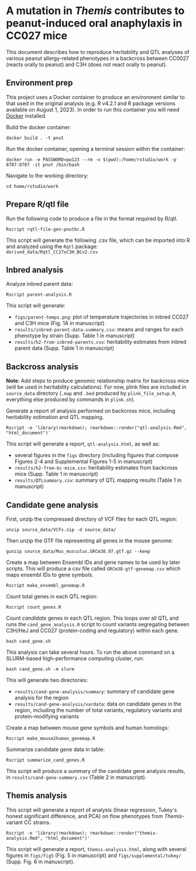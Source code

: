# A mutation in *Themis* contributes to peanut-induced oral anaphylaxis in CC027 mice 

This document describes how to reproduce heritability and QTL analyses of various peanut allergy-related phenotypes in a backcross between CC0027 (reacts orally to peanut) and C3H (does not react orally to peanut). 

Environment prep
----------------

This project uses a Docker container to produce an environment similar to that used in the original analysis (e.g. R v4.2.1 and R package versions available on August 1, 2023). In order to run this container you will need [Docker](https://docs.docker.com/get-docker/) installed. 

Build the docker container:

```
docker build . -t pnut 
```

Run the docker container, opening a terminal session within the container:

```
docker run -e PASSWORD=pw123 --rm -v $(pwd):/home/rstudio/work -p 8787:8787 -it pnut /bin/bash
```

Navigate to the working directory: 

```
cd home/rstudio/work 
```

Prepare R/qtl file 
-----------------------

Run the following code to produce a file in the format required by R/qtl.

```
Rscript rqtl-file-gen-pnutbc.R
```
This script will generate the following .csv file, which can be imported into R and analyzed using the `Rqtl` package: `derived_data/Rqtl_CC27xC3H_BCv2.csv` 

Inbred analysis
-----------------------

Analyze inbred parent data:

```
Rscript parent-analysis.R
```

This script will generate:
* `figs/parent-temps.png`: plot of temperature trajectories in inbred CC027 and C3H mice (Fig. 1A in manuscript) 
* `results/inbred-parent-data-summary.csv`: means and ranges for each phenotype by strain (Supp. Table 1 in manuscript)
* `results/h2-from-inbred-parents.csv`: heritability estimates from inbred parent data (Supp. Table 1 in manuscript)

Backcross analysis 
-----------------------

**Note**: Add steps to produce genomic relationship matrix for backcross mice (will be used in heritability calculations). For now, plink files are included in `source_data` directory (`.map` and `.bed` produced by `plink_file_setup.R`, everything else produced by commands in `plink.sh`).

Generate a report of analysis performed on backcross mice, including heritability estimation and QTL mapping. 

```
Rscript -e 'library(rmarkdown); rmarkdown::render("qtl-analysis.Rmd", "html_document")'
```

This script will generate a report, `qtl-analysis.html`, as well as:
* several figures in the `figs` directory (including figures that compose Figures 2-4 and Supplemental Figures 1-5 in manuscript)
* `results/h2-from-bc-mice.csv`: heritability estimates from backcross mice (Supp. Table 1 in manuscript)
* `results/QTLsummary.csv`: summary of QTL mapping results (Table 1 in manuscript)


Candidate gene analysis
-----------------------

First, unzip the compressed directory of VCF files for each QTL region:

```
unzip source_data/VCFs.zip -d source_data/
```

Then unzip the GTF file representing all genes in the mouse genome:

```
gunzip source_data/Mus_musculus.GRCm38.97.gtf.gz --keep
```

Create a map between Ensembl IDs and gene names to be used by later scripts. This will produce a csv file called `GRCm38-gtf-genemap.csv` which maps ensembl IDs to gene symbols. 

```
Rscript make_ensembl_genemap.R
```

Count total genes in each QTL region:

```
Rscript count_genes.R
```

Count *candidate* genes in each QTL region. This loops over all QTL and runs the `cand_gene_analysis.R` script to count variants segregating between C3H/HeJ and CC027 (protein-coding and regulatory) within each gene.   

```
bash cand_gene.sh
```

This analysis can take several hours. To run the above command on a SLURM-based high-performance computing cluster, run:

```
bash cand_gene.sh -m slurm 
```

This will generate two directories:
* `results/cand-gene-analysis/summary`: summary of candidate gene analysis for the region 
* `results/cand-gene-analysis/vardata`: data on candidate genes in the region, including the number of total variants, regulatory variants and protein-modifying variants 

Create a map between mouse gene symbols and human homologs:

```
Rscript make_mouse2human_genemap.R
```

Summarize candidate gene data in table:  

```
Rscript summarize_cand_genes.R
```

This script will produce a summary of the candidate gene analysis results, in `results/cand-gene-summary.csv` (Table 2 in manuscript). 


Themis analysis
-----------------------

This script will generate a report of analysis (linear regression, Tukey's honest significant difference, and PCA) on flow phenotypes from *Themis*-variant CC strains. 

```
Rscript -e 'library(rmarkdown); rmarkdown::render("themis-analysis.Rmd", "html_document")'
```

This script will generate a report, `themis-analysis.html`, along with several figures in `figs/fig5` (Fig. 5 in manuscript) and `figs/supplemental/tukey/` (Supp. Fig. 6 in manuscript).
